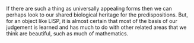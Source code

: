 If there are such a thing as universally appealing forms then we can perhaps look to our shared biological heritage for the predispositions. But, for an object like LISP, it is almost certain that most of the basis of our judgement is learned and has much to do with other related areas that we think are beautiful, such as much of mathematics.
